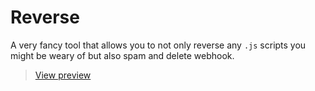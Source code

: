 # Reverse
A very fancy tool that allows you to not only reverse any `.js` scripts you might be weary of but also spam and delete webhook.

> [View preview](https://www.youtube.com/watch?v=oeTs_W_bHXY)
